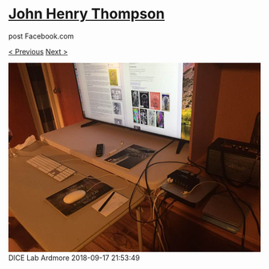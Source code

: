 # [John Henry Thompson](../README.md)
post Facebook.com

[< Previous](2018-09-19-2.md) [Next >](2018-09-17-2.md)

[![](../media/2018-09-17/Timeline-Photos-DICE-Lab-Ardmore.jpg)](../README.md)
DICE Lab Ardmore
2018-09-17 21:53:49